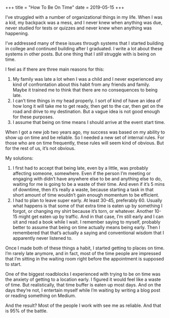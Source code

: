 +++
title = "How To Be On Time"
date = 2019-05-15
+++

I’ve struggled with a number of organizational things in my life. When I was a kid, my backpack was a mess, and I never knew when anything was due, never studied for tests or quizzes and never knew when anything was happening. 

I’ve addressed many of these issues through systems that I started building in college and continued building after I graduated. I write a lot about these systems in other posts. But one thing that I _still_ struggle with is being on time.

I feel as if there are three main reasons for this:

  1. My family was late a lot when I was a child and I never experienced any kind of confrontation about this habit from any friends and family. Maybe it trained me to think that there are no consequences to being late.
  2. I can’t time things in my head properly. I sort of kind of have an idea of how long it will take me to get ready, then get to the car, then get on the road and drive to my destination. But a vague idea is not good enough for these purposes.
  3. I assume that being on time means I should arrive at the event start time.

When I got a new job two years ago, my success was based on my ability to show up on time and be reliable. So I needed a new set of internal rules. For those who are on time frequently, these rules will seem kind of obvious. But for the rest of us, it’s not obvious.

My solutions:

  1. I first had to accept that being late, even by a little, was probably affecting someone, somewhere. Even if the person I’m meeting or engaging with didn’t have anywhere else to be and anything else to do, waiting for me is going to be a waste of their time. And even if it’s 5 mins of downtime, then it’s really a waste, because starting a task in that short amount of time wouldn’t gain enough momentum to be efficient.
  2. I had to plan to leave super early. At least 30-45, preferably 60. Usually what happens is that some of that extra time is eaten up by something I forgot, or changing my shirt because it’s torn, or whatever. Another 10-15 might get eaten up by traffic. And in that case, I’m still early and I can sit and read a book while I wait. I remember saying to myself, probably better to assume that being on time actually means being early. Then I remembered that that’s actually a saying and conventional wisdom that I apparently never listened to.

Once I made both of these things a habit, I started getting to places on time. I’m rarely late anymore, and in fact, most of the time people are impressed that I’m sitting in the waiting room right before the appointment is supposed to start.

One of the biggest roadblocks I experienced with trying to be on time was the anxiety of getting to a location early. I figured it would feel like a waste of time. But realistically, that time buffer is eaten up most days. And on the days they’re not, I entertain myself while I’m waiting by writing a blog post or reading something on Medium. 

And the result? Most of the people I work with see me as reliable. And that is 95% of the battle.